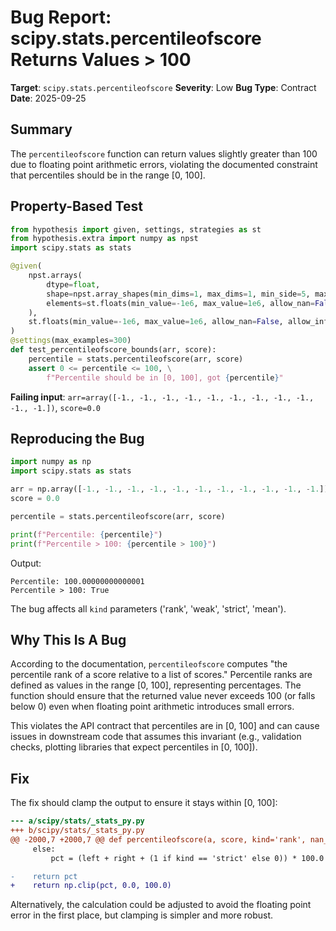 # Bug Report: scipy.stats.percentileofscore Returns Values > 100

**Target**: `scipy.stats.percentileofscore`
**Severity**: Low
**Bug Type**: Contract
**Date**: 2025-09-25

## Summary

The `percentileofscore` function can return values slightly greater than 100 due to floating point arithmetic errors, violating the documented constraint that percentiles should be in the range [0, 100].

## Property-Based Test

```python
from hypothesis import given, settings, strategies as st
from hypothesis.extra import numpy as npst
import scipy.stats as stats

@given(
    npst.arrays(
        dtype=float,
        shape=npst.array_shapes(min_dims=1, max_dims=1, min_side=5, max_side=100),
        elements=st.floats(min_value=-1e6, max_value=1e6, allow_nan=False, allow_infinity=False)
    ),
    st.floats(min_value=-1e6, max_value=1e6, allow_nan=False, allow_infinity=False)
)
@settings(max_examples=300)
def test_percentileofscore_bounds(arr, score):
    percentile = stats.percentileofscore(arr, score)
    assert 0 <= percentile <= 100, \
        f"Percentile should be in [0, 100], got {percentile}"
```

**Failing input**: `arr=array([-1., -1., -1., -1., -1., -1., -1., -1., -1., -1., -1.])`, `score=0.0`

## Reproducing the Bug

```python
import numpy as np
import scipy.stats as stats

arr = np.array([-1., -1., -1., -1., -1., -1., -1., -1., -1., -1., -1.])
score = 0.0

percentile = stats.percentileofscore(arr, score)

print(f"Percentile: {percentile}")
print(f"Percentile > 100: {percentile > 100}")
```

Output:
```
Percentile: 100.00000000000001
Percentile > 100: True
```

The bug affects all `kind` parameters ('rank', 'weak', 'strict', 'mean').

## Why This Is A Bug

According to the documentation, `percentileofscore` computes "the percentile rank of a score relative to a list of scores." Percentile ranks are defined as values in the range [0, 100], representing percentages. The function should ensure that the returned value never exceeds 100 (or falls below 0) even when floating point arithmetic introduces small errors.

This violates the API contract that percentiles are in [0, 100] and can cause issues in downstream code that assumes this invariant (e.g., validation checks, plotting libraries that expect percentiles in [0, 100]).

## Fix

The fix should clamp the output to ensure it stays within [0, 100]:

```diff
--- a/scipy/stats/_stats_py.py
+++ b/scipy/stats/_stats_py.py
@@ -2000,7 +2000,7 @@ def percentileofscore(a, score, kind='rank', nan_policy='propagate'):
     else:
         pct = (left + right + (1 if kind == 'strict' else 0)) * 100.0 / n

-    return pct
+    return np.clip(pct, 0.0, 100.0)
```

Alternatively, the calculation could be adjusted to avoid the floating point error in the first place, but clamping is simpler and more robust.
